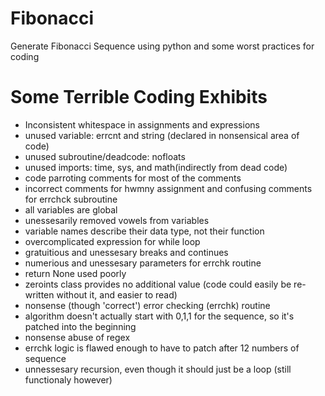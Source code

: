 # Fibonacci
Generate Fibonacci Sequence using python and some worst practices for coding

# Some Terrible Coding Exhibits
* Inconsistent whitespace in assignments and expressions
* unused variable: errcnt and string (declared in nonsensical area of code)
* unused subroutine/deadcode: nofloats
* unused imports: time, sys, and math(indirectly from dead code)
* code parroting comments for most of the comments
* incorrect comments for hwmny assignment and confusing comments for errchck subroutine
* all variables are global
* unessesarily removed vowels from variables
* variable names describe their data type, not their function
* overcomplicated expression for while loop
* gratuitious and unessesary breaks and continues
* numerious and unessesary parameters for errchk routine
* return None used poorly
* zeroints class provides no additional value (code could easily be re-written without it, and easier to read)
* nonsense (though 'correct') error checking (errchk) routine
* algorithm doesn't actually start with 0,1,1 for the sequence, so it's patched into the beginning
* nonsense abuse of regex
* errchk logic is flawed enough to have to patch after 12 numbers of sequence
* unnessesary recursion, even though it should just be a loop (still functionaly however)
